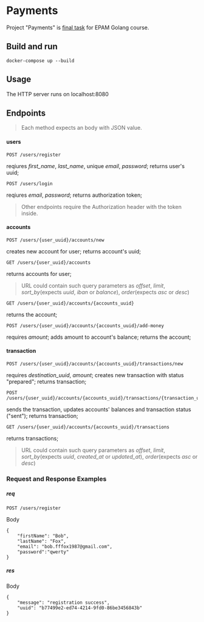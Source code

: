 # Payments

Project "Payments"  is [final task](https://drive.google.com/file/d/1X7sKViRpL8t3XOlBElkG7pQvzpR0PjHn/view?usp=sharing) for EPAM Golang course.

## Build and run 
```
docker-compose up --build
```
## Usage
The HTTP server runs on localhost:8080

## Endpoints 
>Each method expects an body with JSON value.
#### users
```
POST /users/register
```
reqiures *first_name*, *last_name*, unique *email*, *password*;
returns user's uuid;
```
POST /users/login
```
reqiures *email*, *password*;
returns authorization token;

>Other endpoints require the Authorization header with the token inside.

#### accounts
```
POST /users/{user_uuid}/accounts/new
```
creates new account for user;
returns account's uuid;
```
GET /users/{user_uuid}/accounts
```
returns accounts for user; 
> URL could contain such query parameters as *offset*, *limit*, *sort_by*(expects *uuid*, *iban* or *balance*), *order*(expects *asc* or *desc*)
```
GET /users/{user_uuid}/accounts/{accounts_uuid}
```
returns the account; 
```
POST /users/{user_uuid}/accounts/{accounts_uuid}/add-money
```
requires *amount*;
adds amount to account's balance;
returns the account; 
#### transaction
```
POST /users/{user_uuid}/accounts/{accounts_uuid}/transactions/new
```
requires *destination_uuid*, *amount*;
creates new transaction with status "prepared";
returns transaction;
```
POST /users/{user_uuid}/accounts/{accounts_uuid}/transactions/{transaction_uuid}/send
```
sends the transaction, updates accounts' balances and transaction status ("sent");
returns transaction;
```
GET /users/{user_uuid}/accounts/{accounts_uuid}/transactions
```
returns transactions; 
> URL could contain such query parameters as *offset*, *limit*, *sort_by*(expects *uuid*, *created_at* or *updated_at*), *order*(expects *asc* or *desc*)

### Request and Response Examples
##### req
```
POST /users/register
```
Body 
```
{   
    "firstName": "Bob",
    "lastName": "Fox",
    "email": "bob.fffox1987@gmail.com",
    "password":"qwerty"
}
```
##### res
Body
```
{
    "message": "registration success",
    "uuid": "b77499e2-ed74-4214-9fd0-86be3456843b"
}
```


